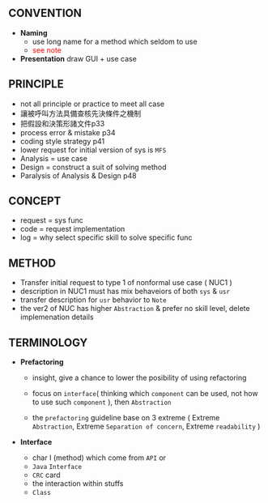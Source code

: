 ## CONVENTION
* **Naming**
	* use long name for a method which seldom to use
	* <font color="red">see note</font>
* **Presentation**
	draw GUI + use case 


## PRINCIPLE
* not all principle or practice to meet all case
* 讓被呼叫方法具備查核先決條件之機制
* 把假設和決策形諸文件p33
* process error & mistake p34
* coding style strategy p41
* lower request for initial version of sys is `MFS`
* Analysis = use case
* Design   = construct a suit of solving method  
* Paralysis of Analysis & Design p48

## CONCEPT
* request = sys func
* code    = request implementation
* log     = why select specific skill to solve specific func

## METHOD
* Transfer initial request to type 1 of nonformal use case ( NUC1 )
* description in NUC1 must has mix behaveiors of both `sys` & `usr`
* transfer description for `usr` behavior to `Note`
* the ver2 of NUC has higher `Abstraction` & prefer no skill level, delete implemenation details

## TERMINOLOGY
* **Prefactoring**
	* insight, give a chance to lower the posibility of using refactoring
	
    * focus on `interface`( thinking which `component` can be used, not how to use such `component` ), then `Abstraction`
    
    * the `prefactoring` guideline base on 3 extreme ( Extreme `Abstraction`, 
    Extreme `Separation of concern`, Extreme `readability` )

* **Interface**
	* char I (method) which come from `API` or 
    * `Java` `Interface`
    * `CRC` card
    * the interaction within stuffs
    * `Class`
    
